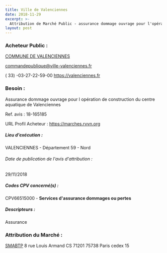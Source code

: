 ```yaml
---
title: Ville de Valenciennes
date: 2018-11-29
excerpt: >-
  Attribution de Marché Public - assurance dommage ouvrage pour l'opération de construction du centre aquatique de valenciennes
layout: post
---
```


### Acheteur Public : 
<a href="/acheteur-33/siren-215906066"> COMMUNE DE VALENCIENNES</a><br/>



commandepublique@ville-valenciennes.fr

( 33) -03-27-22-59-00
https://valenciennes.fr
### Besoin :

Assurance dommage ouvrage pour l opération de construction du centre aquatique de Valenciennes

Ref. avis : 18-165185

URL Profil Acheteur : https://marches.rvvn.org

##### Lieu d'exécution :

VALENCIENNES - Département 59 - Nord

###### Date de publication de l'avis d'attribution : 
29/11/2018

##### Codes CPV concerné(s) :
CPV66515000 - **Services d'assurance dommages ou pertes** <br/>

##### Descripteurs :
Assurance <br/>

### Attribution du Marché :
<a href="/entreprise-268/siren-775684764"> SMABTP</a>    8 rue Louis Armand CS 71201 75738 Paris cedex 15 <br/>
